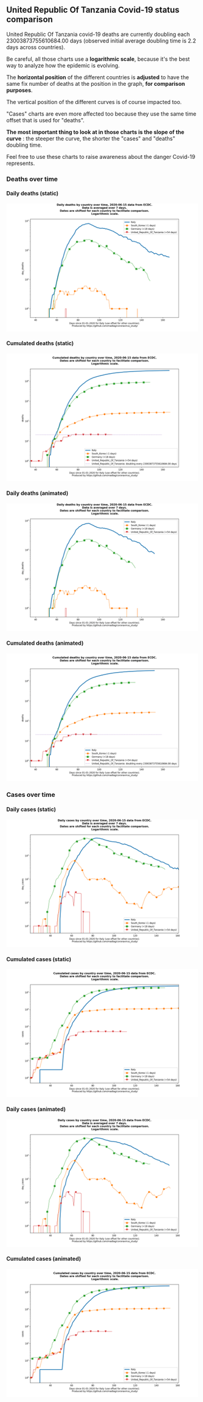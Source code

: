 ## United Republic Of Tanzania Covid-19 status comparison 

United Republic Of Tanzania covid-19 deaths are currently doubling each 23003873755610684.00 days (observed initial average doubling time is 2.2 days across countries).



Be careful, all those charts use a **logarithmic scale**, because it's the best way to analyze how the epidemic is evolving.
 
The **horizontal position** of the different countries is **adjusted** to have the same fix number of deaths at the position in the graph, **for comparison purposes**.

The vertical position of the different curves is of course impacted too.

"Cases" charts are even more affected too because they use the same time offset that is used for "deaths".

**The most important thing to look at in those charts is the slope of the curve** : the steeper the curve, the shorter the "cases" and "deaths" doubling time.

Feel free to use these charts to raise awareness about the danger Covid-19 represents. 


 
### Deaths over time
 
#### Daily deaths (static)
![United Republic Of Tanzania covid-19 daily deaths static chart](https://raw.githubusercontent.com/madlag/coronavirus_study/master/notebooks/graphs/2020-06-15/countries/United_Republic_Of_Tanzania/2020-06-15_United_Republic_Of_Tanzania_day_deaths.png "United Republic Of Tanzania covid-19 day_deaths static chart")   
 
#### Cumulated deaths (static)
![United Republic Of Tanzania covid-19 cumulated deaths static chart](https://raw.githubusercontent.com/madlag/coronavirus_study/master/notebooks/graphs/2020-06-15/countries/United_Republic_Of_Tanzania/2020-06-15_United_Republic_Of_Tanzania_deaths.png "United Republic Of Tanzania covid-19 deaths static chart")   
 
#### Daily deaths (animated)
![United Republic Of Tanzania covid-19 daily deaths animated chart](https://raw.githubusercontent.com/madlag/coronavirus_study/master/notebooks/graphs/2020-06-15/countries/United_Republic_Of_Tanzania/2020-06-15_United_Republic_Of_Tanzania_day_deaths.gif "United Republic Of Tanzania covid-19 day_deaths animated chart")   
 
#### Cumulated deaths (animated)
![United Republic Of Tanzania covid-19 cumulated deaths animated chart](https://raw.githubusercontent.com/madlag/coronavirus_study/master/notebooks/graphs/2020-06-15/countries/United_Republic_Of_Tanzania/2020-06-15_United_Republic_Of_Tanzania_deaths.gif "United Republic Of Tanzania covid-19 deaths animated chart")   

 
### Cases over time
 
#### Daily cases (static)
![United Republic Of Tanzania covid-19 daily cases static chart](https://raw.githubusercontent.com/madlag/coronavirus_study/master/notebooks/graphs/2020-06-15/countries/United_Republic_Of_Tanzania/2020-06-15_United_Republic_Of_Tanzania_day_cases.png "United Republic Of Tanzania covid-19 day_cases static chart")   
 
#### Cumulated cases (static)
![United Republic Of Tanzania covid-19 cumulated cases static chart](https://raw.githubusercontent.com/madlag/coronavirus_study/master/notebooks/graphs/2020-06-15/countries/United_Republic_Of_Tanzania/2020-06-15_United_Republic_Of_Tanzania_cases.png "United Republic Of Tanzania covid-19 cases static chart")   
 
#### Daily cases (animated)
![United Republic Of Tanzania covid-19 daily cases animated chart](https://raw.githubusercontent.com/madlag/coronavirus_study/master/notebooks/graphs/2020-06-15/countries/United_Republic_Of_Tanzania/2020-06-15_United_Republic_Of_Tanzania_day_cases.gif "United Republic Of Tanzania covid-19 day_cases animated chart")   
 
#### Cumulated cases (animated)
![United Republic Of Tanzania covid-19 cumulated cases animated chart](https://raw.githubusercontent.com/madlag/coronavirus_study/master/notebooks/graphs/2020-06-15/countries/United_Republic_Of_Tanzania/2020-06-15_United_Republic_Of_Tanzania_cases.gif "United Republic Of Tanzania covid-19 cases animated chart")   

